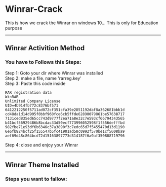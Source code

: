 # Winrar-Crack
This is how we crack the Winrar on windows 10... This is only for Education purpose <hr>
## Winrar Activition Method
### You have to Follows this Steps:
Step 1: Goto your dir where Winrar was installed <br>
Step 2: make a file, name 'rarreg.key' <br>
Step 3: Paste this code inside <br>
```
RAR registration data
WinRAR
Unlimited Company License
UID=4b914fb772c8376bf571
6412212250f5711ad072cf351cfa39e2851192daf8a362681bbb1d
cd48da1d14d995f0bbf960fce6cb5ffde62890079861be57638717
7131ced835ed65cc743d9777f2ea71a8e32c7e593cf66794343565
b41bcf56929486b8bcdac33d50ecf773996052598f1f556defffbd
982fbe71e93df6b6346c37a3890f3c7edc65d7f5455470d13d1190
6e6fb824bcf25f155547b5fc41901ad58c0992f570be1cf5608ba9
aef69d48c864bcd72d15163897773d314187f6a9af350808719796
```
Step 4: close and enjoy your Winrar <hr>
## Winrar Theme Installed
### Steps you want to fallow:
